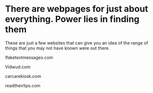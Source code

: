# There are webpages for just about everything. Power lies in finding them

These are just a few websites that can give you an idea of the range of things that you may not have known were out there.


Ifaketextmessages.com

Vidwud.com

carcarekiosk.com

readtheirlips.com